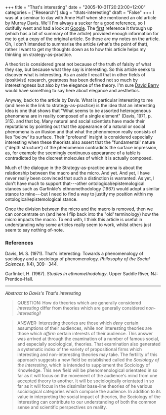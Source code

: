 +++
title = "That's interesting"
date = "2005-10-31T20:23:00+12:00"
categories = ["Research"]
slug = "thats-interesting"
draft = "False"
+++
I was at a seminar to day with Anne Huff when she mentioned an old article by
Murray Davis. We'll I'm always a sucker for a good reference, so I dutifully
went and had a look at
[Google](http://www.google.com/search?q=davis+%22that%27s+interesting%22).  The
[first](http://www.sfu.ca/\~palys/interest.htm) reference it through up (which
has a bit of summary of the article) provided enough information for me to get
a copy of the original article.  So these are my notes on the article. Oh, I
don't intended to summarise the article (what's the point of that), rather I
want to get my thoughts down as to how this article helps my thinking on
strategy-as-practice.

A theorist is considered great not because of the truth of falsity of what they
say, but because what they say is interesting. So this article seeks to
discover what is interesting. As an aside I recall that in other fields of
(positivist) research, greatness has been defined not so much by
interestingness but also by the elegance of the theory. I'm sure [David
Barry](http://www.geocities.com/drdavidbarry/) would have something to say here
about elegance and aesthetics.

Anyway, back to the article by Davis. What is particular interesting to me (and
here is the link to strategy-as-practice) is the idea that an interesting idea
is one that shows that "What seems to be assorted heterogeneous phenomena are
in reality composed of a single element" (Davis, 1971, p. 315). and that bq.
Many natural and social scientists have made their reputations by pointing out
that the appearance of a natural or social phenomena is an illusion and that
what the phenomenon really consists of lies "below' its surface. Their
"profound' insight is considered especially interesting when these theorists
also assert that the "fundamental' nature ("depth structure') of the phenomenon
contradicts the surface impression, as, for example the seemingly continuous
appearance of a table is contradicted by the discreet molecules of which it is
actually composed.

Much of the dialogue in the Strategy-as-practice arena is about the
relationship between the macro and the micro. And yet. And yet, I have never
really been convinced that such a distinction is warranted.  As yet, I don't
have much to support that---other ontological/epistemological stances such as
Garfinkle's ethnomethodology (1967) would adopt a similar stance to mine---but
I need to find a way to justify my position within my
ontological/epistemological stance.

Once the division between the micro and the macro is removed, then we can
concentrate on (and here I flip back into the "old' terminology) how the micro
impacts the macro.  To end with, I think this article is useful in
understanding why some articles really seem to work, whilst others just seem to
say nothing of-note.

### References

Davis, M. S. (1971). That's interesting: Towards a phenomenology of sociology
and a sociology of phenomenology.  _Philosophy of the Social Sciences, 1_(4),
309--344.

Garfinkel, H. (1967). _Studies in ethnomethodology_. Upper Saddle River, NJ: Prentice-Hall.

------------------------------------------------------

_Abstract to Davis's _That's interesting__ 

> QUESTION: How do theories which are generally considered
> _interesting_ differ from theories which are generally considered
> _non-interesting_?

> ANSWER: Interesting theories are those which _deny_ certain
> assumptions of their audiences, while non interesting theories are
> those which _affirm_ certain interests of their audience. This
> answer was arrived at through the examination of a number of famous
> social, and especially sociological, theories. That examination also
> generated a systematic index of the variety of propositional firms
> which interesting and non-interesting theories may take. The
> fertility of this approach suggests a new field be established
> called the _Sociology of the Interesting_, which is intended to
> supplement the Sociology of Knowledge. This new field will be
> phenomenological orientated in so far as it will focus on the
> movement of the audience's mind from one accepted theory to another.
> It will be sociologically orientated in so far as it will focus in
> the dissimilar base-line theories of he various sociological
> categories which compose the audience. In addition to its value in
> interpreting the social impact of theories, the Sociology of the
> Interesting can contribute to our understanding of both the common
> sense and scientific perspectives on reality.

